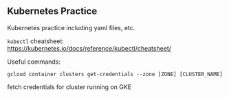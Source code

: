 ## Kubernetes Practice

Kubernetes practice including yaml files, etc.

`kubectl` cheatsheet: https://kubernetes.io/docs/reference/kubectl/cheatsheet/


Useful commands:

`gcloud container clusters get-credentials --zone [ZONE] [CLUSTER_NAME]`

fetch credentials for cluster running on GKE

